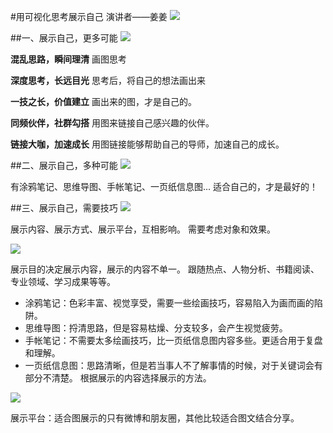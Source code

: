 #用可视化思考展示自己
演讲者——姜姜
![](./_image/2017-02-12-12-13-38.jpg)

##一、展示自己，更多可能
![](./_image/2017-02-12-12-14-50.jpg)

**混乱思路，瞬间理清**
画图思考

**深度思考，长远目光**
思考后，将自己的想法画出来

**一技之长，价值建立**
画出来的图，才是自己的。

**同频伙伴，社群勾搭**
用图来链接自己感兴趣的伙伴。

**链接大咖，加速成长**
用图链接能够帮助自己的导师，加速自己的成长。

##二、展示自己，多种可能
![](./_image/2017-02-12-14-08-00.jpg)

有涂鸦笔记、思维导图、手帐笔记、一页纸信息图...
适合自己的，才是最好的！

##三、展示自己，需要技巧
![](./_image/2017-02-12-14-09-23.jpg)

展示内容、展示方式、展示平台，互相影响。
需要考虑对象和效果。

![](./_image/2017-02-12-14-11-47.jpg)

展示目的决定展示内容，展示的内容不单一。
跟随热点、人物分析、书籍阅读、专业领域、学习成果等等。
* 涂鸦笔记：色彩丰富、视觉享受，需要一些绘画技巧，容易陷入为画而画的陷阱。
* 思维导图：捋清思路，但是容易枯燥、分支较多，会产生视觉疲劳。
* 手帐笔记：不需要太多绘画技巧，比一页纸信息图内容多些。更适合用于复盘和理解。
* 一页纸信息图：思路清晰，但是若当事人不了解事情的时候，对于关键词会有部分不清楚。
根据展示的内容选择展示的方法。

![](./_image/2017-02-12-14-19-58.jpg)

展示平台：适合图展示的只有微博和朋友圈，其他比较适合图文结合分享。
